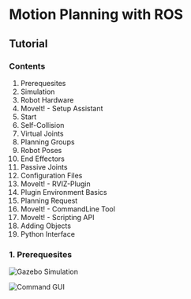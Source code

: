 # Motion Planning with ROS
## Tutorial

### Contents

1. Prerequesites
  1. Simulation
  2. Robot Hardware
1. MoveIt! - Setup Assistant
  1. Start
  2. Self-Collision
  3. Virtual Joints
  4. Planning Groups
  5. Robot Poses
  6. End Effectors
  7. Passive Joints
  8. Configuration Files
2. MoveIt! - RVIZ-Plugin
  1. Plugin Environment Basics
  2. Planning Request
3. MoveIt! - CommandLine Tool
4. MoveIt! - Scripting API
  1. Adding Objects
  2. Python Interface


### 1.  Prerequesites


![Gazebo Simulation](https://raw.github.com/ipa-fxm/ipa_seminar/master/ipa_seminar_manipulation/doc/gazebo_simulation.png?login=ipa-fxm&token=36e39b9f21a46033bd0331aeb8be8c5f "Gazebo Simulation")


![Command GUI](https://raw.github.com/ipa-fxm/ipa_seminar/master/ipa_seminar_manipulation/doc/command_gui_lbr.png?login=ipa-fxm&token=85d23ec80df4c8404c58809cc869f31c "Command GUI")

